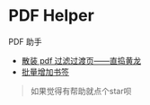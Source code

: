 # PDF Helper

PDF 助手

- [散装 pdf 过滤过渡页——直捣黄龙](./pdf_filter)
- [批量增加书签](./add_bookmarks)

> 如果觉得有帮助就点个star呗